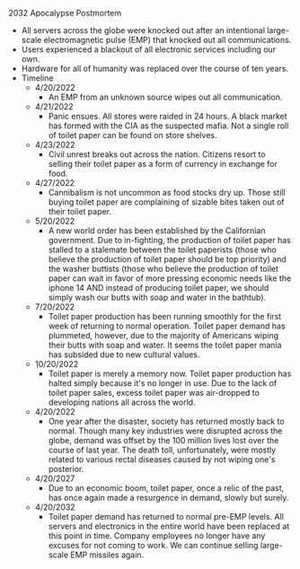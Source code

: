 2032 Apocalypse Postmortem

- All servers across the globe were knocked out after an intentional large-scale electromagnetic pulse (EMP) that knocked out all communications.
- Users experienced a blackout of all electronic services including our own.
- Hardware for all of humanity was replaced over the course of ten years.
- Timeline
    - 4/20/2022
        - An EMP from an unknown source wipes out all communication.
    - 4/21/2022
        - Panic ensues. All stores were raided in 24 hours. A black market has formed with the CIA as the suspected mafia. Not a single roll of toilet paper can be found on store shelves.
    - 4/23/2022
        - Civil unrest breaks out across the nation. Citizens resort to selling their toilet paper as a form of currency in exchange for food.
    - 4/27/2022
        - Cannibalism is not uncommon as food stocks dry up. Those still buying toilet paper are complaining of sizable bites taken out of their toilet paper.
    - 5/20/2022
        - A new world order has been established by the Californian government. Due to in-fighting, the production of toilet paper has stalled to a stalemate between the toilet paperists (those who believe the production of toilet paper should be top priority) and the washer buttists (those who believe the production of toilet paper can wait in favor of more pressing economic needs like the iphone 14 AND instead of producing toilet paper, we should simply wash our butts with soap and water in the bathtub).
    - 7/20/2022
        - Toilet paper production has been running smoothly for the first week of returning to normal operation. Toilet paper demand has plummeted, however, due to the majority of Americans wiping their butts with soap and water. It seems the toilet paper mania has subsided due to new cultural values.
    - 10/20/2022
        - Toilet paper is merely a memory now. Toilet paper production has halted simply because it's no longer in use. Due to the lack of toilet paper sales, excess toilet paper was air-dropped to developing nations all across the world.
    - 4/20/2022
        - One year after the disaster, society has returned mostly back to normal. Though many key industries were disrupted across the globe, demand was offset by the 100 million lives lost over the course of last year. The death toll, unfortunately, were mostly related to various rectal diseases caused by not wiping one's posterior.
    - 4/20/2027
        - Due to an economic boom, toilet paper, once a relic of the past, has once again made a resurgence in demand, slowly but surely.
    - 4/20/2032
        - Toilet paper demand has returned to normal pre-EMP levels. All servers and electronics in the entire world have been replaced at this point in time. Company employees no longer have any excuses for not coming to work. We can continue selling large-scale EMP missiles again.
